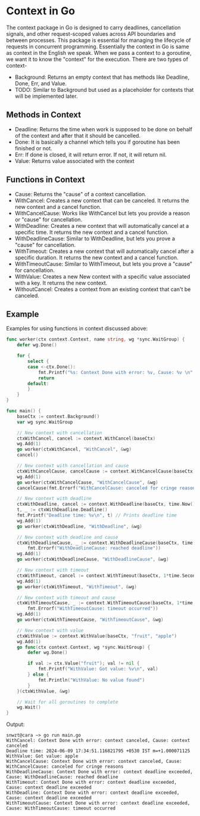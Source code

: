 # Context in Go
The context package in Go is designed to carry deadlines, cancellation signals, and other request-scoped values across API boundaries and between processes. This package is essential for managing the lifecycle of requests in concurrent programming. Essentially the context in Go is same as context in the English we speak. When we pass a context to a goroutine, we want it to know the "context" for the execution. There are two types of context-
- Background: Returns an empty context that has methods like Deadline, Done, Err, and Value.
- TODO: Similar to Background but used as a placeholder for contexts that will be implemented later.

## Methods in Context
- Deadline: Returns the time when work is supposed to be done on behalf of the context and after that it should be cancelled.
- Done: It is basically a channel which tells you if goroutine has been finished or not.
- Err: If done is closed, it will return error. If not, it will return nil.
- Value: Returns value associated with the context

## Functions in Context
- Cause: Returns the "cause" of a context cancellation.
- WithCancel: Creates a new context that can be canceled. It returns the new context and a cancel function.
- WithCancelCause: Works like WithCancel but lets you provide a reason or "cause" for cancellation.
- WithDeadline: Creates a new context that will automatically cancel at a specific time. It returns the new context and a cancel function.
- WithDeadlineCause: Similar to WithDeadline, but lets you prove a "cause" for cancellation.
- WithTimeout: Creates a new context that will automatically cancel after a specific duration. It returns the new context and a cancel function.
- WithTimeoutCause: Similar to WithTimeout, but lets you prove a "cause" for cancellation.
- WithValue: Creates a new New context with a specific value associated with a key. It returns the new context.
- WithoutCancel: Creates a context from an existing context that can't be canceled.

## Example
Examples for using functions in context discussed above:
```go
func worker(ctx context.Context, name string, wg *sync.WaitGroup) {
	defer wg.Done()

	for {
		select {
		case <-ctx.Done():
			fmt.Printf("%s: Context Done with error: %v, Cause: %v \n", name, ctx.Err(), context.Cause(ctx))
			return
		default:
		}
	}
}

func main() {
	baseCtx := context.Background()
	var wg sync.WaitGroup

	// New context with cancellation
	ctxWithCancel, cancel := context.WithCancel(baseCtx)
	wg.Add(1)
	go worker(ctxWithCancel, "WithCancel", &wg)
	cancel()

	// New context with cancellation and cause
	ctxWithCancelCause, cancelCause := context.WithCancelCause(baseCtx)
	wg.Add(1)
	go worker(ctxWithCancelCause, "WithCancelCause", &wg)
	cancelCause(fmt.Errorf("WithCancelCause: canceled for cringe reasons"))

	// New context with deadline
	ctxWithDeadline, cancel := context.WithDeadline(baseCtx, time.Now().Add(1*time.Second))
	t, _ := ctxWithDeadline.Deadline()
	fmt.Printf("Deadline time: %v\n", t) // Prints deadline time
	wg.Add(1)
	go worker(ctxWithDeadline, "WithDeadline", &wg)

	// New context with deadline and cause
	ctxWithDeadlineCause, _ := context.WithDeadlineCause(baseCtx, time.Now().Add(1*time.Second),
		fmt.Errorf("WithDeadlineCause: reached deadline"))
	wg.Add(1)
	go worker(ctxWithDeadlineCause, "WithDeadlineCause", &wg)

	// New context with timeout
	ctxWithTimeout, cancel := context.WithTimeout(baseCtx, 1*time.Second)
	wg.Add(1)
	go worker(ctxWithTimeout, "WithTimeout", &wg)

	// New context with timeout and cause
	ctxWithTimeoutCause, _ := context.WithTimeoutCause(baseCtx, 1*time.Second,
		fmt.Errorf("WithTimeoutCause: timeout occurred"))
	wg.Add(1)
	go worker(ctxWithTimeoutCause, "WithTimeoutCause", &wg)

	// New context with value
	ctxWithValue := context.WithValue(baseCtx, "fruit", "apple")
	wg.Add(1)
	go func(ctx context.Context, wg *sync.WaitGroup) {
		defer wg.Done()

		if val := ctx.Value("fruit"); val != nil {
			fmt.Printf("WithValue: Got value: %v\n", val)
		} else {
			fmt.Println("WithValue: No value found")
		}
	}(ctxWithValue, &wg)

	// Wait for all goroutines to complete
	wg.Wait()
}
```

Output:
```
snwzt@cara ~> go run main.go
WithCancel: Context Done with error: context canceled, Cause: context canceled 
Deadline time: 2024-06-09 17:34:51.116821795 +0530 IST m=+1.000071125
WithValue: Got value: apple
WithCancelCause: Context Done with error: context canceled, Cause: WithCancelCause: canceled for cringe reasons 
WithDeadlineCause: Context Done with error: context deadline exceeded, Cause: WithDeadlineCause: reached deadline 
WithTimeout: Context Done with error: context deadline exceeded, Cause: context deadline exceeded 
WithDeadline: Context Done with error: context deadline exceeded, Cause: context deadline exceeded 
WithTimeoutCause: Context Done with error: context deadline exceeded, Cause: WithTimeoutCause: timeout occurred 
```